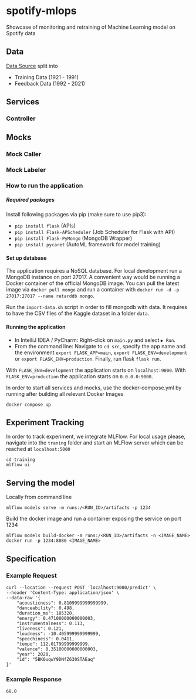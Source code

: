 # spotify-mlops
Showcase of monitoring and retraining of Machine Learning model on Spotify data

## Data

[Data Source](https://www.kaggle.com/yamaerenay/spotify-dataset-19212020-160k-tracks)
split into
* Training Data (1921 - 1991)
* Feedback Data (1992 - 2021)

## Services

### Controller

## Mocks

### Mock Caller

### Mock Labeler

### How to run the application

##### Required packages

Install following packages via pip (make sure to use pip3):
* `pip install flask` (APIs)
* `pip install Flask-APScheduler` (Job Scheduler for Flask with API)
* `pip install Flask-PyMongo` (MongoDB Wrapper)
* `pip install pycaret` (AutoML framework for model training)

#### Set up database

The application requires a NoSQL database. For local development run a MongoDB instance on port 27017. 
A convenient way would be running a Docker container of the official MongoDB image. You can pull the latest image via
`docker pull mongo`
and run a container with
`docker run -d -p 27017:27017 --name retarddb mongo`.

Run the `import-data.sh` script in order to fill mongodb with data. It requires to have the CSV files of the Kaggle dataset 
in a folder `data`.

#### Running the application

* In IntelliJ IDEA / PyCharm: Right-click on `main.py` and select `▶️ Run`.
* From the command line: Navigate to `cd src`, specify the app name and the environment `export FLASK_APP=main`, 
`export FLASK_ENV=development` or `export FLASK_ENV=production`. Finally, run flask `flask run`.
  
With `FLASK_ENV=development` the application starts on `localhost:9000`.
With `FLASK_ENV=production` the application starts on `0.0.0.0:9000`.

In order to start all services and mocks, use the docker-compose.yml by running after building all relevant Docker Images
```
docker compose up
```

## Experiment Tracking

In order to track experiment, we integrate MLFlow. For local usage please, navigate into the `traning` folder and start 
an MLFlow server which can be reached at `localhost:5000`

```
cd training
mlflow ui
```

## Serving the model

Locally from command line
```
mlflow models serve -m runs:/<RUN_ID>/artifacts -p 1234
```

Build the docker image and run a container exposing the service on port 1234
```
mlflow models build-docker -m runs:/<RUN_ID>/artifacts -n <IMAGE_NAME>
docker run -p 1234:8080 <IMAGE_NAME>
```

## Specification

### Example Request

```
curl --location --request POST 'localhost:9000/predict' \
--header 'Content-Type: application/json' \
--data-raw '{
    "acousticness": 0.8109999999999999,
    "danceability": 0.498,
    "duration_ms": 185320,
    "energy": 0.47100000000000003,
    "instrumentalness": 0.113,
    "liveness": 0.121,
    "loudness": -10.405999999999999,
    "speechiness": 0.0411,
    "tempo": 112.01799999999999,
    "valence": 0.35100000000000003,
    "year": 2020,
    "id": "5BK0uqwY9DNfZ630STAEaq"
}'
```

### Example Response

```
68.0
```

